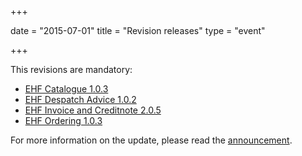 +++

date = "2015-07-01"
title = "Revision releases"
type = "event"

+++

This revisions are mandatory:

* [EHF Catalogue 1.0.3](/ehf/standard/ehf-catalogue-1.0.3)
* [EHF Despatch Advice 1.0.2](/ehf/standard/ehf-despatch-advice-1.0.2)
* [EHF Invoice and Creditnote 2.0.5](/ehf/standard/ehf-invoice-and-creditnote-2.0.5)
* [EHF Ordering 1.0.3](/ehf/standard/ehf-ordering-1.0.3)

For more information on the update, please read the [announcement](/ehf/announcement/2015-05-13-new-revision-mandatory-july-1st/).